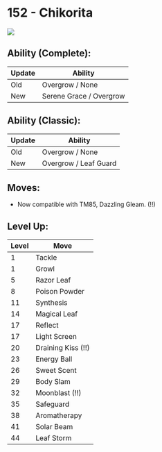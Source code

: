 # 152 - Chikorita
![][152]

## Ability (Complete):

Update | Ability
---    | ---
Old    | Overgrow / None
New    | Serene Grace / Overgrow

## Ability (Classic):

Update | Ability
---    | ---
Old    | Overgrow / None
New    | Overgrow / Leaf Guard

## Moves:

 - Now compatible with TM85, Dazzling Gleam. (!!)

## Level Up:

Level | Move
---   | ---
  1   | Tackle
  1   | Growl
  5   | Razor Leaf
  8   | Poison Powder
 11   | Synthesis
 14   | Magical Leaf
 17   | Reflect
 17   | Light Screen
 20   | Draining Kiss (!!)
 23   | Energy Ball
 26   | Sweet Scent
 29   | Body Slam
 32   | Moonblast (!!)
 35   | Safeguard
 38   | Aromatherapy
 41   | Solar Beam
 44   | Leaf Storm



[152]: /img/pokemon/152.png
